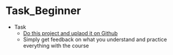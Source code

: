 # Task_Beginner

- Task
    - [Do this project and uplaod it on Github](https://youtu.be/hvDHGLnjLKU?si=Xubero4fGZkY2AMp) 
    - Simply get feedback on what you understand and practice everything with the course
